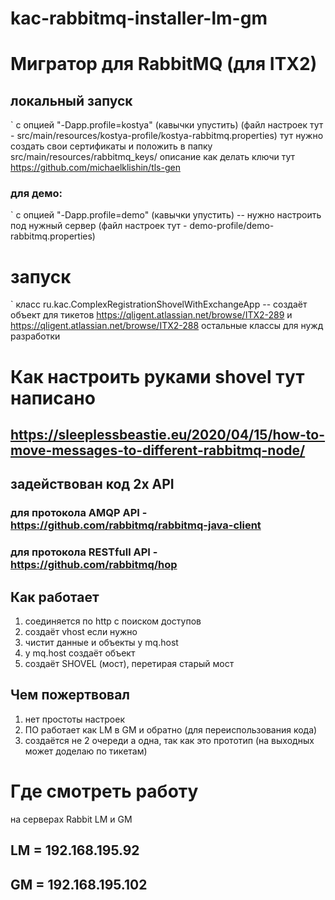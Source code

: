 # kac-rabbitmq-installer-lm-gm

# Мигратор для RabbitMQ (для ITX2)

## локальный запуск
`
    с опцией "-Dapp.profile=kostya" (кавычки упустить) 
    (файл настроек тут - src/main/resources/kostya-profile/kostya-rabbitmq.properties)
    тут нужно создать свои сертификаты и положить в папку src/main/resources/rabbitmq_keys/
    описание как делать ключи тут https://github.com/michaelklishin/tls-gen

### для демо:
`
    с опцией "-Dapp.profile=demo" (кавычки упустить) -- нужно настроить под нужный сервер 
    (файл настроек тут - demo-profile/demo-rabbitmq.properties)

# запуск
`
    класс ru.kac.ComplexRegistrationShovelWithExchangeApp -- создаёт объект для тикетов
      https://qligent.atlassian.net/browse/ITX2-289
    и 
      https://qligent.atlassian.net/browse/ITX2-288
    остальные классы для нужд разработки
    
# Как настроить руками shovel тут написано 
## https://sleeplessbeastie.eu/2020/04/15/how-to-move-messages-to-different-rabbitmq-node/ 

## задействован код 2х API 
### для протокола AMQP API - https://github.com/rabbitmq/rabbitmq-java-client
### для протокола RESTfull API - https://github.com/rabbitmq/hop


## Как работает
1. соединяется по http с поиском доступов
2. создаёт vhost если нужно
3. чистит данные и объекты у mq.host 
4. у mq.host создаёт объект
5. создаёт SHOVEL (мост), перетирая старый мост

## Чем пожертвовал
1. нет простоты настроек
2. ПО работает как LM в GM и обратно (для переиспользования кода)
3. создаётся не 2 очереди а одна, так как это прототип (на выходных может доделаю по тикетам)

# Где смотреть работу 
на серверах Rabbit LM и GM
## LM = 192.168.195.92 
## GM =  192.168.195.102
